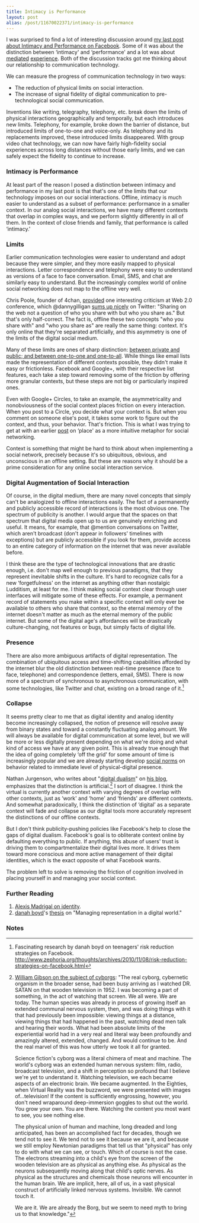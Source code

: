 ```yaml
---
title: Intimacy is Performance
layout: post
alias: /post/11670022371/intimacy-is-performance
---
```


I was surprised to find a lot of interesting discussion around [my last
post about Intimacy and Performance on
Facebook](http://blog.byjoemoon.com/post/10755504272/intimacy-and-performance-on-facebook).
Some of it was about the distinction between ‘intimacy' and
‘performance' and a lot was about
[mediated](http://www.susansontag.com/SusanSontag/books/onPhotographyExerpt.shtml)
[experience](http://smarterware.org/8584/joe-moon-on-facebooks-new-timeline-feature).
Both of the discussion tracks got me thinking about our relationship to
communication technology.

We can measure the progress of communication technology in two ways:

-   The reduction of physical limits on social interaction.
-   The increase of signal fidelity of digital communication to
    pre-technological social communication.

Inventions like writing, telegraphy, telephony, etc. break down the
limits of physical interactions geographically and temporally, but each
introduces new limits. Telephony, for example, broke down the barrier of
distance, but introduced limits of one-to-one and voice-only. As
telephony and its replacements improved, these introduced limits
disappeared. With group video chat technology, we can now have fairly
high-fidelity social experiences across long distances without those
early limits, and we can safely expect the fidelity to continue to
increase.

### Intimacy is Performance

At least part of the reason I posed a distinction between intimacy and
performance in my last post is that that's one of the limits that our
technology imposes on our social interactions. Offline, intimacy is much
easier to understand as a subset of performance: performance in a
smaller context. In our analog social interactions, we have many
different contexts that overlap in complex ways, and we perform slightly
differently in all of them. In the context of close friends and family,
that performance is called ‘intimacy.'

### Limits

Earlier communication technologies were easier to understand and adopt
because they were simpler, and they more easily mapped to physical
interactions. Letter correspondence and telephony were easy to
understand as versions of a face to face conversation. Email, SMS, and
chat are similarly easy to understand. But the increasingly complex
world of online social networking does not map to the offline very well.

Chris Poole, founder of 4chan,
[provided](http://www.readwriteweb.com/archives/4chans_chris_poole_facebook_google_are_doing_it_wr.php)
one interesting criticism at Web 2.0 conference, which @dannygilligan
[sums up
nicely](https://twitter.com/#!/dannygilligan/statuses/126075365318852608)
on Twitter: "Sharing on the web not a question of who you share with but
who you share as." But that's only half-correct. The fact is, offline
these two concepts "who you share with" and "who you share as" are
really the same thing: context. It's only online that they're separated
artificially, and this asymmetry is one of the limits of the digital
social medium.

Many of these limits are ones of sharp distinction: [between private and
public; and between one-to-one and
one-to-all](http://blog.byjoemoon.com/post/582452757/webs-and-streams).
While things like email lists made the representation of different
contexts possible, they didn't make it easy or frictionless. Facebook
and Google+, with their respective list features, each take a step
toward removing some of the friction by offering more granular contexts,
but these steps are not big or particularly inspired ones.

Even with Google+ Circles, to take an example, the asymmetricality and
nonobviousness of the social context places friction on every
interaction. When you post to a Circle, you decide what your context is.
But when you comment on someone else's post, it takes some work to
figure out the context, and thus, your behavior. That's friction. This
is what I was trying to get at with an earlier
[post](http://blog.byjoemoon.com/post/7072771434/a-new-metaphor-for-social-networking)
on ‘place' as a more intuitive metaphor for social networking.

Context is something that might be hard to think about when implementing
a social network, precisely because it's so ubiquitous, obvious, and
unconscious in an offline setting. But these are reasons why it should
be a prime consideration for any online social interaction service.

### Digital Augmentation of Social Interaction

Of course, in the digital medium, there are many novel concepts that
simply can't be analogized to offline interactions easily. The fact of a
permanently and publicly accessible record of interactions is the most
obvious one. The spectrum of publicity is another. I would argue that
the spaces on that spectrum that digital media open up to us are
genuinely enriching and useful. It means, for example, that @mention
conversations on Twitter, which aren't broadcast (don't appear in
followers' timelines with exceptions) but are publicly accessible if you
look for them, provide access to an entire category of information on
the internet that was never available before.

I think these are the type of technological innovations that are drastic
enough, i.e. don't map well enough to previous paradigms, that they
represent inevitable shifts in the culture. It's hard to recognize calls
for a new ‘forgetfulness' on the internet as anything other than
nostalgic Ludditism, at least for me. I think making social context
clear through user interfaces will mitigate some of these effects. For
example, a permanent record of statements you make within a specific
context will only ever be available to others who share that context, so
the eternal memory of the internet doesn't matter as much as the eternal
memory of the public internet. But some of the digital age's affordances
will be drastically culture-changing, not features or bugs, but simply
facts of digital life.

### Presence

There are also more ambiguous artifacts of digital representation. The
combination of ubiquitous access and time-shifting capabilities afforded
by the internet blur the old distinction between real-time presence
(face to face, telephone) and correspondence (letters, email, SMS).
There is now more of a spectrum of synchronous to asynchronous
communication, with some technologies, like Twitter and chat, existing
on a broad range of it.[^1]

### Collapse

It seems pretty clear to me that as digital identity and analog identity
become increasingly collapsed, the notion of presence will resolve away
from binary states and toward a constantly fluctuating analog amount. We
will always be available for digital communication at some level, but we
will be more or less digitally present depending on what we're doing and
what kind of access we have at any given point. This is already true
enough that the idea of going completely ‘off the grid' for some amount
of time is increasingly popular and we are already starting develop
[social
norms](http://www.nytimes.com/2010/12/12/fashion/12THISLIFE.html?pagewanted=all)
on behavior related to immediate level of physical-digital presence.

Nathan Jurgenson, who writes about "[digital
dualism](http://thesocietypages.org/cyborgology/2011/02/24/digital-dualism-versus-augmented-reality/)"
on [his blog](http://thesocietypages.org/cyborgology/), emphasizes that
the distinction is artificial.[^2] I sort of disagree. I think
the virtual is currently another context with varying degrees of overlap
with other contexts, just as ‘work' and ‘home' and ‘friends' are
different contexts. And somewhat paradoxically, I think the distinction
of ‘digital' as a separate context will fade and collapse as our digital
tools more accurately represent the distinctions of our offline
contexts.

But I don't think publicity-pushing policies like Facebook's help to
close the gaps of digital dualism. Facebook's goal is to obliterate
context online by defaulting everything to public. If anything, this
abuse of users' trust is driving them to compartmentalize their digital
lives more. It drives them toward more conscious and more active
management of their digital identities, which is the exact opposite of
what Facebook wants.

The problem left to solve is removing the friction of cognition involved
in placing yourself in and managing your social context.

### Further Reading

1.  [Alexis Madrigal on
    identity](http://www.theatlantic.com/technology/archive/2011/10/does-facebook-emphasize-the-me-or-the-i/246467/).
2.  [danah boyd](http://www.danah.org/)'s
    [thesis](http://smg.media.mit.edu/people/danah/thesis/) on "Managing
    representation in a digital world."

### Notes

[^1]: Fascinating research by danah boyd on teenagers' risk reduction
    strategies on Facebook.
    http://www.zephoria.org/thoughts/archives/2010/11/08/risk-reduction-strategies-on-facebook.html
    

[^2]: [William Gibson on the subject of
    cyborgs](http://www.williamgibsonbooks.com/archive/2003_01_28_archive.asp):
    "The real cyborg, cybernetic organism in the broader sense, had been
    busy arriving as I watched DR. SATAN on that wooden television in 1952. I was becoming a part of something, in the act of watching
    that screen. We all were. We are today. The human species was
    already in process of growing itself an extended communal nervous
    system, then, and was doing things with it that had previously been
    impossible: viewing things at a distance, viewing things that had
    happened in the past, watching dead men talk and hearing their
    words. What had been absolute limits of the experiential world had
    in a very real and literal way been profoundly and amazingly
    altered, extended, changed. And would continue to be. And the real
    marvel of this was how utterly we took it all for granted.

    Science fiction's cyborg was a literal chimera of meat and machine.
    The world's cyborg was an extended human nervous system: film,
    radio, broadcast television, and a shift in perception so profound
    that I believe we're yet to understand it. Watching television, we
    each became aspects of an electronic brain. We became augmented. In
    the Eighties, when Virtual Reality was the buzzword, we were
    presented with images of…television! If the content is sufficiently
    engrossing, however, you don't need wraparound deep-immersion
    goggles to shut out the world. You grow your own. You are there.
    Watching the content you most want to see, you see nothing else.

    The physical union of human and machine, long dreaded and long
    anticipated, has been an accomplished fact for decades, though we
    tend not to see it. We tend not to see it because we are it, and
    because we still employ Newtonian paradigms that tell us that
    "physical" has only to do with what we can see, or touch. Which of
    course is not the case. The electrons streaming into a child's eye
    from the screen of the wooden television are as physical as anything
    else. As physical as the neurons subsequently moving along that
    child's optic nerves. As physical as the structures and chemicals
    those neurons will encounter in the human brain. We are implicit,
    here, all of us, in a vast physical construct of artificially linked
    nervous systems. Invisible. We cannot touch it.

    We are it. We are already the Borg, but we seem to need myth to
    bring us to that knowledge." 

